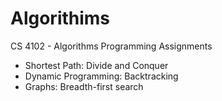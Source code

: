 # Algorithims
CS 4102 - Algorithms Programming Assignments

- Shortest Path: Divide and Conquer 
- Dynamic Programming: Backtracking
- Graphs: Breadth-first search
